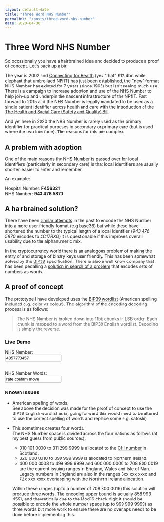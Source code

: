 ```yaml
---
layout: default-date
title: "Three Word NHS Number"
permalink: "/posts/three-word-nhs-number"
date: 2020-04-30
---
```


# Three Word NHS Number

So occasionally you have a hairbrained idea and decided to produce a proof of concept. Let's back up a bit:

The year is 2002 and [Connecting for Health](https://en.wikipedia.org/wiki/NHS_Connecting_for_Health) (yes "that" £12.4bn white elephant that umbrellaed NPfIT) has just been established, the "new" format NHS Number has existed for 7 years (since 1995) but isn't seeing much use. There is a campaign to increase adoption and use of the NHS Number to help join-up and underpin the nascent infrastructure of the NPfIT. Fast forward to 2015 and the NHS Number is legally mandated to be used as a single patient identifier across health and care with the introduction of the [The Health and Social Care (Safety and Quality) Bill](https://www.digitalhealth.net/2015/10/nhs-number-use-becomes-law/). 

And yet here in 2020 the NHS Number is rarely used as the primary identifier for practical purposes in secondary or primary care (but is used where the two interface). The reasons for this are complex.

## A problem with adoption

One of the main reasons the NHS Number is passed over for local identifiers (particularly in secondary care) is that local identifiers are usually shorter, easier to enter and remember.

An example:

Hospital Number: **F456321**  
NHS Number: **943 476 5870**

## A hairbrained solution?

There have been [similar attempts](https://github.com/JMathiszig-Lee/base36NHSnumberchecker) in the past to encode the NHS Number into a more user friendly format (e.g base36) but while these have shortened the number to the typical length of a local identifier (_943 476 5870_ encodes to _4C17RXQ_) it is questionable if this improves overall usability due to the alphanumeric mix.

In the cryptocurrency world there is an analogous problem of making the entry of and storage of binary keys user friendly. This has been somewhat solved by the [BIP39](https://github.com/bitcoin/bips/blob/master/bip-0039.mediawiki) specification. There is also a well know company that has been pedalling a [solution in search of a problem](https://shkspr.mobi/blog/2019/03/why-bother-with-what-three-words/) that encodes sets of numbers as words.

## A proof of concept

The prototype I have developed uses the [BIP39 wordlist](https://github.com/bitcoin/bips/blob/master/bip-0039/english.txt) (American spelling included e.g. color vs colour). The algorithm of the encoding decoding process is as follows:

> The NHS Number is broken down into 11bit chunks in LSB order. Each chunk is mapped to a word from the BIP39 English wordlist. Decoding is simply the reverse.

### Live Demo

<div id="demo">

<label for="nhsnumber">NHS Number:</label><br>
<input type="text" id="nhsnumber" value="4857773457">
<span id="nhsnumbererror" style="color:red;font-weight:600;white-space:nowrap;"></span>
<strong id="encodedwords" style="white-space:nowrap;"></strong>
<br><br>

<label for="nhswords">NHS Number Words:</label><br>
<input type="text" id="nhswords" value="rate confirm move">
<span id="nhswordserror" style="color:red;font-weight:600;white-space:nowrap;"></span>
<strong id="decodednumber" style="white-space:nowrap;"></strong>

</div>

### Known issues
- American spelling of words.  
  See above the decision was made for the proof of concept to use the BIP39 English wordlist as is, going forward this would need to be altered to use the correct spelling of words and replace some e.g. satoshi)

- This sometimes creates four words.  
  The NHS Number space is divided across the four nations as follows (at my best guess from public sources):
  - 010 101 0000 to 311 299 9999 is allocated to the [CHI number](https://en.wikipedia.org/wiki/Community_Health_Index_(Scotland)) in Scotland.
  - 320 000 0010 to 399 999 9999 is allocated to Northern Ireland.
  - 400 000 0008 to 499 999 9999 and 600 000 0000 to 708 800 0019 are the current issuing ranges in England, Wales and Isle of Man. Legacy numbers in England are also in the ranges 3xx xxx xxxx and 72x xxx xxxx overlapping with the Northern Ireland allocation.

  Within these ranges (up to a number of 708 800 0019) this solution will produce three words. The encoding upper bound is actually 858 993 4591, and theoretically due to the Mod16 check digit it should be possible to encode the whole number space (up to 999 999 9999) as three words but more work to ensure there are no overlaps needs to be done before implementing this.

<script type="text/javascript">
//<!--<![CDATA[
var WordList = ['abandon', 'ability', 'able', 'about', 'above', 'absent', 'absorb', 'abstract', 'absurd', 'abuse', 'access', 'accident', 'account', 'accuse', 'achieve', 'acid', 'acoustic', 'acquire', 'across', 'act', 'action', 'actor', 'actress', 'actual', 'adapt', 'add', 'addict', 'address', 'adjust', 'admit', 'adult', 'advance', 'advice', 'aerobic', 'affair', 'afford', 'afraid', 'again', 'age', 'agent', 'agree', 'ahead', 'aim', 'air', 'airport', 'aisle', 'alarm', 'album', 'alcohol', 'alert', 'alien', 'all', 'alley', 'allow', 'almost', 'alone', 'alpha', 'already', 'also', 'alter', 'always', 'amateur', 'amazing', 'among', 'amount', 'amused', 'analyst', 'anchor', 'ancient', 'anger', 'angle', 'angry', 'animal', 'ankle', 'announce', 'annual', 'another', 'answer', 'antenna', 'antique', 'anxiety', 'any', 'apart', 'apology', 'appear', 'apple', 'approve', 'april', 'arch', 'arctic', 'area', 'arena', 'argue', 'arm', 'armed', 'armor', 'army', 'around', 'arrange', 'arrest', 'arrive', 'arrow', 'art', 'artefact', 'artist', 'artwork', 'ask', 'aspect', 'assault', 'asset', 'assist', 'assume', 'asthma', 'athlete', 'atom', 'attack', 'attend', 'attitude', 'attract', 'auction', 'audit', 'august', 'aunt', 'author', 'auto', 'autumn', 'average', 'avocado', 'avoid', 'awake', 'aware', 'away', 'awesome', 'awful', 'awkward', 'axis', 'baby', 'bachelor', 'bacon', 'badge', 'bag', 'balance', 'balcony', 'ball', 'bamboo', 'banana', 'banner', 'bar', 'barely', 'bargain', 'barrel', 'base', 'basic', 'basket', 'battle', 'beach', 'bean', 'beauty', 'because', 'become', 'beef', 'before', 'begin', 'behave', 'behind', 'believe', 'below', 'belt', 'bench', 'benefit', 'best', 'betray', 'better', 'between', 'beyond', 'bicycle', 'bid', 'bike', 'bind', 'biology', 'bird', 'birth', 'bitter', 'black', 'blade', 'blame', 'blanket', 'blast', 'bleak', 'bless', 'blind', 'blood', 'blossom', 'blouse', 'blue', 'blur', 'blush', 'board', 'boat', 'body', 'boil', 'bomb', 'bone', 'bonus', 'book', 'boost', 'border', 'boring', 'borrow', 'boss', 'bottom', 'bounce', 'box', 'boy', 'bracket', 'brain', 'brand', 'brass', 'brave', 'bread', 'breeze', 'brick', 'bridge', 'brief', 'bright', 'bring', 'brisk', 'broccoli', 'broken', 'bronze', 'broom', 'brother', 'brown', 'brush', 'bubble', 'buddy', 'budget', 'buffalo', 'build', 'bulb', 'bulk', 'bullet', 'bundle', 'bunker', 'burden', 'burger', 'burst', 'bus', 'business', 'busy', 'butter', 'buyer', 'buzz', 'cabbage', 'cabin', 'cable', 'cactus', 'cage', 'cake', 'call', 'calm', 'camera', 'camp', 'can', 'canal', 'cancel', 'candy', 'cannon', 'canoe', 'canvas', 'canyon', 'capable', 'capital', 'captain', 'car', 'carbon', 'card', 'cargo', 'carpet', 'carry', 'cart', 'case', 'cash', 'casino', 'castle', 'casual', 'cat', 'catalog', 'catch', 'category', 'cattle', 'caught', 'cause', 'caution', 'cave', 'ceiling', 'celery', 'cement', 'census', 'century', 'cereal', 'certain', 'chair', 'chalk', 'champion', 'change', 'chaos', 'chapter', 'charge', 'chase', 'chat', 'cheap', 'check', 'cheese', 'chef', 'cherry', 'chest', 'chicken', 'chief', 'child', 'chimney', 'choice', 'choose', 'chronic', 'chuckle', 'chunk', 'churn', 'cigar', 'cinnamon', 'circle', 'citizen', 'city', 'civil', 'claim', 'clap', 'clarify', 'claw', 'clay', 'clean', 'clerk', 'clever', 'click', 'client', 'cliff', 'climb', 'clinic', 'clip', 'clock', 'clog', 'close', 'cloth', 'cloud', 'clown', 'club', 'clump', 'cluster', 'clutch', 'coach', 'coast', 'coconut', 'code', 'coffee', 'coil', 'coin', 'collect', 'color', 'column', 'combine', 'come', 'comfort', 'comic', 'common', 'company', 'concert', 'conduct', 'confirm', 'congress', 'connect', 'consider', 'control', 'convince', 'cook', 'cool', 'copper', 'copy', 'coral', 'core', 'corn', 'correct', 'cost', 'cotton', 'couch', 'country', 'couple', 'course', 'cousin', 'cover', 'coyote', 'crack', 'cradle', 'craft', 'cram', 'crane', 'crash', 'crater', 'crawl', 'crazy', 'cream', 'credit', 'creek', 'crew', 'cricket', 'crime', 'crisp', 'critic', 'crop', 'cross', 'crouch', 'crowd', 'crucial', 'cruel', 'cruise', 'crumble', 'crunch', 'crush', 'cry', 'crystal', 'cube', 'culture', 'cup', 'cupboard', 'curious', 'current', 'curtain', 'curve', 'cushion', 'custom', 'cute', 'cycle', 'dad', 'damage', 'damp', 'dance', 'danger', 'daring', 'dash', 'daughter', 'dawn', 'day', 'deal', 'debate', 'debris', 'decade', 'december', 'decide', 'decline', 'decorate', 'decrease', 'deer', 'defense', 'define', 'defy', 'degree', 'delay', 'deliver', 'demand', 'demise', 'denial', 'dentist', 'deny', 'depart', 'depend', 'deposit', 'depth', 'deputy', 'derive', 'describe', 'desert', 'design', 'desk', 'despair', 'destroy', 'detail', 'detect', 'develop', 'device', 'devote', 'diagram', 'dial', 'diamond', 'diary', 'dice', 'diesel', 'diet', 'differ', 'digital', 'dignity', 'dilemma', 'dinner', 'dinosaur', 'direct', 'dirt', 'disagree', 'discover', 'disease', 'dish', 'dismiss', 'disorder', 'display', 'distance', 'divert', 'divide', 'divorce', 'dizzy', 'doctor', 'document', 'dog', 'doll', 'dolphin', 'domain', 'donate', 'donkey', 'donor', 'door', 'dose', 'double', 'dove', 'draft', 'dragon', 'drama', 'drastic', 'draw', 'dream', 'dress', 'drift', 'drill', 'drink', 'drip', 'drive', 'drop', 'drum', 'dry', 'duck', 'dumb', 'dune', 'during', 'dust', 'dutch', 'duty', 'dwarf', 'dynamic', 'eager', 'eagle', 'early', 'earn', 'earth', 'easily', 'east', 'easy', 'echo', 'ecology', 'economy', 'edge', 'edit', 'educate', 'effort', 'egg', 'eight', 'either', 'elbow', 'elder', 'electric', 'elegant', 'element', 'elephant', 'elevator', 'elite', 'else', 'embark', 'embody', 'embrace', 'emerge', 'emotion', 'employ', 'empower', 'empty', 'enable', 'enact', 'end', 'endless', 'endorse', 'enemy', 'energy', 'enforce', 'engage', 'engine', 'enhance', 'enjoy', 'enlist', 'enough', 'enrich', 'enroll', 'ensure', 'enter', 'entire', 'entry', 'envelope', 'episode', 'equal', 'equip', 'era', 'erase', 'erode', 'erosion', 'error', 'erupt', 'escape', 'essay', 'essence', 'estate', 'eternal', 'ethics', 'evidence', 'evil', 'evoke', 'evolve', 'exact', 'example', 'excess', 'exchange', 'excite', 'exclude', 'excuse', 'execute', 'exercise', 'exhaust', 'exhibit', 'exile', 'exist', 'exit', 'exotic', 'expand', 'expect', 'expire', 'explain', 'expose', 'express', 'extend', 'extra', 'eye', 'eyebrow', 'fabric', 'face', 'faculty', 'fade', 'faint', 'faith', 'fall', 'false', 'fame', 'family', 'famous', 'fan', 'fancy', 'fantasy', 'farm', 'fashion', 'fat', 'fatal', 'father', 'fatigue', 'fault', 'favorite', 'feature', 'february', 'federal', 'fee', 'feed', 'feel', 'female', 'fence', 'festival', 'fetch', 'fever', 'few', 'fiber', 'fiction', 'field', 'figure', 'file', 'film', 'filter', 'final', 'find', 'fine', 'finger', 'finish', 'fire', 'firm', 'first', 'fiscal', 'fish', 'fit', 'fitness', 'fix', 'flag', 'flame', 'flash', 'flat', 'flavor', 'flee', 'flight', 'flip', 'float', 'flock', 'floor', 'flower', 'fluid', 'flush', 'fly', 'foam', 'focus', 'fog', 'foil', 'fold', 'follow', 'food', 'foot', 'force', 'forest', 'forget', 'fork', 'fortune', 'forum', 'forward', 'fossil', 'foster', 'found', 'fox', 'fragile', 'frame', 'frequent', 'fresh', 'friend', 'fringe', 'frog', 'front', 'frost', 'frown', 'frozen', 'fruit', 'fuel', 'fun', 'funny', 'furnace', 'fury', 'future', 'gadget', 'gain', 'galaxy', 'gallery', 'game', 'gap', 'garage', 'garbage', 'garden', 'garlic', 'garment', 'gas', 'gasp', 'gate', 'gather', 'gauge', 'gaze', 'general', 'genius', 'genre', 'gentle', 'genuine', 'gesture', 'ghost', 'giant', 'gift', 'giggle', 'ginger', 'giraffe', 'girl', 'give', 'glad', 'glance', 'glare', 'glass', 'glide', 'glimpse', 'globe', 'gloom', 'glory', 'glove', 'glow', 'glue', 'goat', 'goddess', 'gold', 'good', 'goose', 'gorilla', 'gospel', 'gossip', 'govern', 'gown', 'grab', 'grace', 'grain', 'grant', 'grape', 'grass', 'gravity', 'great', 'green', 'grid', 'grief', 'grit', 'grocery', 'group', 'grow', 'grunt', 'guard', 'guess', 'guide', 'guilt', 'guitar', 'gun', 'gym', 'habit', 'hair', 'half', 'hammer', 'hamster', 'hand', 'happy', 'harbor', 'hard', 'harsh', 'harvest', 'hat', 'have', 'hawk', 'hazard', 'head', 'health', 'heart', 'heavy', 'hedgehog', 'height', 'hello', 'helmet', 'help', 'hen', 'hero', 'hidden', 'high', 'hill', 'hint', 'hip', 'hire', 'history', 'hobby', 'hockey', 'hold', 'hole', 'holiday', 'hollow', 'home', 'honey', 'hood', 'hope', 'horn', 'horror', 'horse', 'hospital', 'host', 'hotel', 'hour', 'hover', 'hub', 'huge', 'human', 'humble', 'humor', 'hundred', 'hungry', 'hunt', 'hurdle', 'hurry', 'hurt', 'husband', 'hybrid', 'ice', 'icon', 'idea', 'identify', 'idle', 'ignore', 'ill', 'illegal', 'illness', 'image', 'imitate', 'immense', 'immune', 'impact', 'impose', 'improve', 'impulse', 'inch', 'include', 'income', 'increase', 'index', 'indicate', 'indoor', 'industry', 'infant', 'inflict', 'inform', 'inhale', 'inherit', 'initial', 'inject', 'injury', 'inmate', 'inner', 'innocent', 'input', 'inquiry', 'insane', 'insect', 'inside', 'inspire', 'install', 'intact', 'interest', 'into', 'invest', 'invite', 'involve', 'iron', 'island', 'isolate', 'issue', 'item', 'ivory', 'jacket', 'jaguar', 'jar', 'jazz', 'jealous', 'jeans', 'jelly', 'jewel', 'job', 'join', 'joke', 'journey', 'joy', 'judge', 'juice', 'jump', 'jungle', 'junior', 'junk', 'just', 'kangaroo', 'keen', 'keep', 'ketchup', 'key', 'kick', 'kid', 'kidney', 'kind', 'kingdom', 'kiss', 'kit', 'kitchen', 'kite', 'kitten', 'kiwi', 'knee', 'knife', 'knock', 'know', 'lab', 'label', 'labor', 'ladder', 'lady', 'lake', 'lamp', 'language', 'laptop', 'large', 'later', 'latin', 'laugh', 'laundry', 'lava', 'law', 'lawn', 'lawsuit', 'layer', 'lazy', 'leader', 'leaf', 'learn', 'leave', 'lecture', 'left', 'leg', 'legal', 'legend', 'leisure', 'lemon', 'lend', 'length', 'lens', 'leopard', 'lesson', 'letter', 'level', 'liar', 'liberty', 'library', 'license', 'life', 'lift', 'light', 'like', 'limb', 'limit', 'link', 'lion', 'liquid', 'list', 'little', 'live', 'lizard', 'load', 'loan', 'lobster', 'local', 'lock', 'logic', 'lonely', 'long', 'loop', 'lottery', 'loud', 'lounge', 'love', 'loyal', 'lucky', 'luggage', 'lumber', 'lunar', 'lunch', 'luxury', 'lyrics', 'machine', 'mad', 'magic', 'magnet', 'maid', 'mail', 'main', 'major', 'make', 'mammal', 'man', 'manage', 'mandate', 'mango', 'mansion', 'manual', 'maple', 'marble', 'march', 'margin', 'marine', 'market', 'marriage', 'mask', 'mass', 'master', 'match', 'material', 'math', 'matrix', 'matter', 'maximum', 'maze', 'meadow', 'mean', 'measure', 'meat', 'mechanic', 'medal', 'media', 'melody', 'melt', 'member', 'memory', 'mention', 'menu', 'mercy', 'merge', 'merit', 'merry', 'mesh', 'message', 'metal', 'method', 'middle', 'midnight', 'milk', 'million', 'mimic', 'mind', 'minimum', 'minor', 'minute', 'miracle', 'mirror', 'misery', 'miss', 'mistake', 'mix', 'mixed', 'mixture', 'mobile', 'model', 'modify', 'mom', 'moment', 'monitor', 'monkey', 'monster', 'month', 'moon', 'moral', 'more', 'morning', 'mosquito', 'mother', 'motion', 'motor', 'mountain', 'mouse', 'move', 'movie', 'much', 'muffin', 'mule', 'multiply', 'muscle', 'museum', 'mushroom', 'music', 'must', 'mutual', 'myself', 'mystery', 'myth', 'naive', 'name', 'napkin', 'narrow', 'nasty', 'nation', 'nature', 'near', 'neck', 'need', 'negative', 'neglect', 'neither', 'nephew', 'nerve', 'nest', 'net', 'network', 'neutral', 'never', 'news', 'next', 'nice', 'night', 'noble', 'noise', 'nominee', 'noodle', 'normal', 'north', 'nose', 'notable', 'note', 'nothing', 'notice', 'novel', 'now', 'nuclear', 'number', 'nurse', 'nut', 'oak', 'obey', 'object', 'oblige', 'obscure', 'observe', 'obtain', 'obvious', 'occur', 'ocean', 'october', 'odor', 'off', 'offer', 'office', 'often', 'oil', 'okay', 'old', 'olive', 'olympic', 'omit', 'once', 'one', 'onion', 'online', 'only', 'open', 'opera', 'opinion', 'oppose', 'option', 'orange', 'orbit', 'orchard', 'order', 'ordinary', 'organ', 'orient', 'original', 'orphan', 'ostrich', 'other', 'outdoor', 'outer', 'output', 'outside', 'oval', 'oven', 'over', 'own', 'owner', 'oxygen', 'oyster', 'ozone', 'pact', 'paddle', 'page', 'pair', 'palace', 'palm', 'panda', 'panel', 'panic', 'panther', 'paper', 'parade', 'parent', 'park', 'parrot', 'party', 'pass', 'patch', 'path', 'patient', 'patrol', 'pattern', 'pause', 'pave', 'payment', 'peace', 'peanut', 'pear', 'peasant', 'pelican', 'pen', 'penalty', 'pencil', 'people', 'pepper', 'perfect', 'permit', 'person', 'pet', 'phone', 'photo', 'phrase', 'physical', 'piano', 'picnic', 'picture', 'piece', 'pig', 'pigeon', 'pill', 'pilot', 'pink', 'pioneer', 'pipe', 'pistol', 'pitch', 'pizza', 'place', 'planet', 'plastic', 'plate', 'play', 'please', 'pledge', 'pluck', 'plug', 'plunge', 'poem', 'poet', 'point', 'polar', 'pole', 'police', 'pond', 'pony', 'pool', 'popular', 'portion', 'position', 'possible', 'post', 'potato', 'pottery', 'poverty', 'powder', 'power', 'practice', 'praise', 'predict', 'prefer', 'prepare', 'present', 'pretty', 'prevent', 'price', 'pride', 'primary', 'print', 'priority', 'prison', 'private', 'prize', 'problem', 'process', 'produce', 'profit', 'program', 'project', 'promote', 'proof', 'property', 'prosper', 'protect', 'proud', 'provide', 'public', 'pudding', 'pull', 'pulp', 'pulse', 'pumpkin', 'punch', 'pupil', 'puppy', 'purchase', 'purity', 'purpose', 'purse', 'push', 'put', 'puzzle', 'pyramid', 'quality', 'quantum', 'quarter', 'question', 'quick', 'quit', 'quiz', 'quote', 'rabbit', 'raccoon', 'race', 'rack', 'radar', 'radio', 'rail', 'rain', 'raise', 'rally', 'ramp', 'ranch', 'random', 'range', 'rapid', 'rare', 'rate', 'rather', 'raven', 'raw', 'razor', 'ready', 'real', 'reason', 'rebel', 'rebuild', 'recall', 'receive', 'recipe', 'record', 'recycle', 'reduce', 'reflect', 'reform', 'refuse', 'region', 'regret', 'regular', 'reject', 'relax', 'release', 'relief', 'rely', 'remain', 'remember', 'remind', 'remove', 'render', 'renew', 'rent', 'reopen', 'repair', 'repeat', 'replace', 'report', 'require', 'rescue', 'resemble', 'resist', 'resource', 'response', 'result', 'retire', 'retreat', 'return', 'reunion', 'reveal', 'review', 'reward', 'rhythm', 'rib', 'ribbon', 'rice', 'rich', 'ride', 'ridge', 'rifle', 'right', 'rigid', 'ring', 'riot', 'ripple', 'risk', 'ritual', 'rival', 'river', 'road', 'roast', 'robot', 'robust', 'rocket', 'romance', 'roof', 'rookie', 'room', 'rose', 'rotate', 'rough', 'round', 'route', 'royal', 'rubber', 'rude', 'rug', 'rule', 'run', 'runway', 'rural', 'sad', 'saddle', 'sadness', 'safe', 'sail', 'salad', 'salmon', 'salon', 'salt', 'salute', 'same', 'sample', 'sand', 'satisfy', 'satoshi', 'sauce', 'sausage', 'save', 'say', 'scale', 'scan', 'scare', 'scatter', 'scene', 'scheme', 'school', 'science', 'scissors', 'scorpion', 'scout', 'scrap', 'screen', 'script', 'scrub', 'sea', 'search', 'season', 'seat', 'second', 'secret', 'section', 'security', 'seed', 'seek', 'segment', 'select', 'sell', 'seminar', 'senior', 'sense', 'sentence', 'series', 'service', 'session', 'settle', 'setup', 'seven', 'shadow', 'shaft', 'shallow', 'share', 'shed', 'shell', 'sheriff', 'shield', 'shift', 'shine', 'ship', 'shiver', 'shock', 'shoe', 'shoot', 'shop', 'short', 'shoulder', 'shove', 'shrimp', 'shrug', 'shuffle', 'shy', 'sibling', 'sick', 'side', 'siege', 'sight', 'sign', 'silent', 'silk', 'silly', 'silver', 'similar', 'simple', 'since', 'sing', 'siren', 'sister', 'situate', 'six', 'size', 'skate', 'sketch', 'ski', 'skill', 'skin', 'skirt', 'skull', 'slab', 'slam', 'sleep', 'slender', 'slice', 'slide', 'slight', 'slim', 'slogan', 'slot', 'slow', 'slush', 'small', 'smart', 'smile', 'smoke', 'smooth', 'snack', 'snake', 'snap', 'sniff', 'snow', 'soap', 'soccer', 'social', 'sock', 'soda', 'soft', 'solar', 'soldier', 'solid', 'solution', 'solve', 'someone', 'song', 'soon', 'sorry', 'sort', 'soul', 'sound', 'soup', 'source', 'south', 'space', 'spare', 'spatial', 'spawn', 'speak', 'special', 'speed', 'spell', 'spend', 'sphere', 'spice', 'spider', 'spike', 'spin', 'spirit', 'split', 'spoil', 'sponsor', 'spoon', 'sport', 'spot', 'spray', 'spread', 'spring', 'spy', 'square', 'squeeze', 'squirrel', 'stable', 'stadium', 'staff', 'stage', 'stairs', 'stamp', 'stand', 'start', 'state', 'stay', 'steak', 'steel', 'stem', 'step', 'stereo', 'stick', 'still', 'sting', 'stock', 'stomach', 'stone', 'stool', 'story', 'stove', 'strategy', 'street', 'strike', 'strong', 'struggle', 'student', 'stuff', 'stumble', 'style', 'subject', 'submit', 'subway', 'success', 'such', 'sudden', 'suffer', 'sugar', 'suggest', 'suit', 'summer', 'sun', 'sunny', 'sunset', 'super', 'supply', 'supreme', 'sure', 'surface', 'surge', 'surprise', 'surround', 'survey', 'suspect', 'sustain', 'swallow', 'swamp', 'swap', 'swarm', 'swear', 'sweet', 'swift', 'swim', 'swing', 'switch', 'sword', 'symbol', 'symptom', 'syrup', 'system', 'table', 'tackle', 'tag', 'tail', 'talent', 'talk', 'tank', 'tape', 'target', 'task', 'taste', 'tattoo', 'taxi', 'teach', 'team', 'tell', 'ten', 'tenant', 'tennis', 'tent', 'term', 'test', 'text', 'thank', 'that', 'theme', 'then', 'theory', 'there', 'they', 'thing', 'this', 'thought', 'three', 'thrive', 'throw', 'thumb', 'thunder', 'ticket', 'tide', 'tiger', 'tilt', 'timber', 'time', 'tiny', 'tip', 'tired', 'tissue', 'title', 'toast', 'tobacco', 'today', 'toddler', 'toe', 'together', 'toilet', 'token', 'tomato', 'tomorrow', 'tone', 'tongue', 'tonight', 'tool', 'tooth', 'top', 'topic', 'topple', 'torch', 'tornado', 'tortoise', 'toss', 'total', 'tourist', 'toward', 'tower', 'town', 'toy', 'track', 'trade', 'traffic', 'tragic', 'train', 'transfer', 'trap', 'trash', 'travel', 'tray', 'treat', 'tree', 'trend', 'trial', 'tribe', 'trick', 'trigger', 'trim', 'trip', 'trophy', 'trouble', 'truck', 'true', 'truly', 'trumpet', 'trust', 'truth', 'try', 'tube', 'tuition', 'tumble', 'tuna', 'tunnel', 'turkey', 'turn', 'turtle', 'twelve', 'twenty', 'twice', 'twin', 'twist', 'two', 'type', 'typical', 'ugly', 'umbrella', 'unable', 'unaware', 'uncle', 'uncover', 'under', 'undo', 'unfair', 'unfold', 'unhappy', 'uniform', 'unique', 'unit', 'universe', 'unknown', 'unlock', 'until', 'unusual', 'unveil', 'update', 'upgrade', 'uphold', 'upon', 'upper', 'upset', 'urban', 'urge', 'usage', 'use', 'used', 'useful', 'useless', 'usual', 'utility', 'vacant', 'vacuum', 'vague', 'valid', 'valley', 'valve', 'van', 'vanish', 'vapor', 'various', 'vast', 'vault', 'vehicle', 'velvet', 'vendor', 'venture', 'venue', 'verb', 'verify', 'version', 'very', 'vessel', 'veteran', 'viable', 'vibrant', 'vicious', 'victory', 'video', 'view', 'village', 'vintage', 'violin', 'virtual', 'virus', 'visa', 'visit', 'visual', 'vital', 'vivid', 'vocal', 'voice', 'void', 'volcano', 'volume', 'vote', 'voyage', 'wage', 'wagon', 'wait', 'walk', 'wall', 'walnut', 'want', 'warfare', 'warm', 'warrior', 'wash', 'wasp', 'waste', 'water', 'wave', 'way', 'wealth', 'weapon', 'wear', 'weasel', 'weather', 'web', 'wedding', 'weekend', 'weird', 'welcome', 'west', 'wet', 'whale', 'what', 'wheat', 'wheel', 'when', 'where', 'whip', 'whisper', 'wide', 'width', 'wife', 'wild', 'will', 'win', 'window', 'wine', 'wing', 'wink', 'winner', 'winter', 'wire', 'wisdom', 'wise', 'wish', 'witness', 'wolf', 'woman', 'wonder', 'wood', 'wool', 'word', 'work', 'world', 'worry', 'worth', 'wrap', 'wreck', 'wrestle', 'wrist', 'write', 'wrong', 'yard', 'year', 'yellow', 'you', 'young', 'youth', 'zebra', 'zero', 'zone', 'zoo'];

function calculateCheckDigit(digits) {
    var sum = 0;
    digits.split('').forEach(function (value, index) {
        sum += parseInt(value, 10) * (10 - index);
    });
    var mod11 = 11 - (sum % 11);
    if (mod11 === 11 ) {
        return '0';
    } else if (mod11 === 10) {
        return '';
    }
    return '' + mod11;
}

function validNHSNumber(input) {
    input = '' + input
    if (input.length != 10) {
        return false
    }

    calculatedCheckDigit = calculateCheckDigit(input.substring(0, 9))
    if (calculatedCheckDigit == '') {
        return false;
    } else if (calculatedCheckDigit == input.substring(9)) {
        return true
    }

    return false
}

function mapToIndexes(input) {
    var binaryString = parseInt(input, 10).toString(2);
    var list = []

    for (
        const array = Array.from(binaryString);
        array.length;
        list.push(
            parseInt(array.splice(-11,11).join(''), 2)
            ));
    return list
}

function numberToWords(input) {
    input = '' + input
    if (!validNHSNumber(input)) {
        return false
    }

    var listIndexes = mapToIndexes(input)
    var words = []

    for (
        listIndexes;
        listIndexes.length;
        words.push(WordList[listIndexes.splice(0,1)]));

    return words
}

function wordsToNumber(words) {
    var binaryString = '';

    words.forEach(function (value, index) {
        binarySegment = WordList.indexOf(value).toString(2);
        if (index == (words.length - 1)) {
            binaryString = parseInt(binarySegment, 10) + binaryString
        } else {
            binaryString = binarySegment.padStart(11, '0') + binaryString
        }
    });

    number = parseInt(binaryString, 2);

    if (!validNHSNumber(number)) {
        return false
    }

    return number
}


/*!
 * cleave.js - 1.5.10
 * https://github.com/nosir/cleave.js
 * Apache License Version 2.0
 *
 * Copyright (C) 2012-2020 Max Huang https://github.com/nosir/
 */
!function(e,t){"object"==typeof exports&&"object"==typeof module?module.exports=t():"function"==typeof define&&define.amd?define([],t):"object"==typeof exports?exports.Cleave=t():e.Cleave=t()}(this,function(){return function(e){function t(i){if(r[i])return r[i].exports;var n=r[i]={exports:{},id:i,loaded:!1};return e[i].call(n.exports,n,n.exports,t),n.loaded=!0,n.exports}var r={};return t.m=e,t.c=r,t.p="",t(0)}([function(e,t,r){(function(t){"use strict";var i=function(e,t){var r=this,n=!1;if("string"==typeof e?(r.element=document.querySelector(e),n=document.querySelectorAll(e).length>1):"undefined"!=typeof e.length&&e.length>0?(r.element=e[0],n=e.length>1):r.element=e,!r.element)throw new Error("[cleave.js] Please check the element");if(n)try{console.warn("[cleave.js] Multiple input fields matched, cleave.js will only take the first one.")}catch(a){}t.initValue=r.element.value,r.properties=i.DefaultProperties.assign({},t),r.init()};i.prototype={init:function(){var e=this,t=e.properties;return t.numeral||t.phone||t.creditCard||t.time||t.date||0!==t.blocksLength||t.prefix?(t.maxLength=i.Util.getMaxLength(t.blocks),e.isAndroid=i.Util.isAndroid(),e.lastInputValue="",e.onChangeListener=e.onChange.bind(e),e.onKeyDownListener=e.onKeyDown.bind(e),e.onFocusListener=e.onFocus.bind(e),e.onCutListener=e.onCut.bind(e),e.onCopyListener=e.onCopy.bind(e),e.initSwapHiddenInput(),e.element.addEventListener("input",e.onChangeListener),e.element.addEventListener("keydown",e.onKeyDownListener),e.element.addEventListener("focus",e.onFocusListener),e.element.addEventListener("cut",e.onCutListener),e.element.addEventListener("copy",e.onCopyListener),e.initPhoneFormatter(),e.initDateFormatter(),e.initTimeFormatter(),e.initNumeralFormatter(),void((t.initValue||t.prefix&&!t.noImmediatePrefix)&&e.onInput(t.initValue))):void e.onInput(t.initValue)},initSwapHiddenInput:function(){var e=this,t=e.properties;if(t.swapHiddenInput){var r=e.element.cloneNode(!0);e.element.parentNode.insertBefore(r,e.element),e.elementSwapHidden=e.element,e.elementSwapHidden.type="hidden",e.element=r,e.element.id=""}},initNumeralFormatter:function(){var e=this,t=e.properties;t.numeral&&(t.numeralFormatter=new i.NumeralFormatter(t.numeralDecimalMark,t.numeralIntegerScale,t.numeralDecimalScale,t.numeralThousandsGroupStyle,t.numeralPositiveOnly,t.stripLeadingZeroes,t.prefix,t.signBeforePrefix,t.tailPrefix,t.delimiter))},initTimeFormatter:function(){var e=this,t=e.properties;t.time&&(t.timeFormatter=new i.TimeFormatter(t.timePattern,t.timeFormat),t.blocks=t.timeFormatter.getBlocks(),t.blocksLength=t.blocks.length,t.maxLength=i.Util.getMaxLength(t.blocks))},initDateFormatter:function(){var e=this,t=e.properties;t.date&&(t.dateFormatter=new i.DateFormatter(t.datePattern,t.dateMin,t.dateMax),t.blocks=t.dateFormatter.getBlocks(),t.blocksLength=t.blocks.length,t.maxLength=i.Util.getMaxLength(t.blocks))},initPhoneFormatter:function(){var e=this,t=e.properties;if(t.phone)try{t.phoneFormatter=new i.PhoneFormatter(new t.root.Cleave.AsYouTypeFormatter(t.phoneRegionCode),t.delimiter)}catch(r){throw new Error("[cleave.js] Please include phone-type-formatter.{country}.js lib")}},onKeyDown:function(e){var t=this,r=t.properties,n=e.which||e.keyCode,a=i.Util,o=t.element.value;t.hasBackspaceSupport=t.hasBackspaceSupport||8===n,!t.hasBackspaceSupport&&a.isAndroidBackspaceKeydown(t.lastInputValue,o)&&(n=8),t.lastInputValue=o;var l=a.getPostDelimiter(o,r.delimiter,r.delimiters);8===n&&l?r.postDelimiterBackspace=l:r.postDelimiterBackspace=!1},onChange:function(){this.onInput(this.element.value)},onFocus:function(){var e=this,t=e.properties;t.prefix&&t.noImmediatePrefix&&!e.element.value&&this.onInput(t.prefix),i.Util.fixPrefixCursor(e.element,t.prefix,t.delimiter,t.delimiters)},onCut:function(e){i.Util.checkFullSelection(this.element.value)&&(this.copyClipboardData(e),this.onInput(""))},onCopy:function(e){i.Util.checkFullSelection(this.element.value)&&this.copyClipboardData(e)},copyClipboardData:function(e){var t=this,r=t.properties,n=i.Util,a=t.element.value,o="";o=r.copyDelimiter?a:n.stripDelimiters(a,r.delimiter,r.delimiters);try{e.clipboardData?e.clipboardData.setData("Text",o):window.clipboardData.setData("Text",o),e.preventDefault()}catch(l){}},onInput:function(e){var t=this,r=t.properties,n=i.Util,a=n.getPostDelimiter(e,r.delimiter,r.delimiters);return r.numeral||!r.postDelimiterBackspace||a||(e=n.headStr(e,e.length-r.postDelimiterBackspace.length)),r.phone?(!r.prefix||r.noImmediatePrefix&&!e.length?r.result=r.phoneFormatter.format(e):r.result=r.prefix+r.phoneFormatter.format(e).slice(r.prefix.length),void t.updateValueState()):r.numeral?(r.prefix&&r.noImmediatePrefix&&0===e.length?r.result="":r.result=r.numeralFormatter.format(e),void t.updateValueState()):(r.date&&(e=r.dateFormatter.getValidatedDate(e)),r.time&&(e=r.timeFormatter.getValidatedTime(e)),e=n.stripDelimiters(e,r.delimiter,r.delimiters),e=n.getPrefixStrippedValue(e,r.prefix,r.prefixLength,r.result,r.delimiter,r.delimiters,r.noImmediatePrefix,r.tailPrefix,r.signBeforePrefix),e=r.numericOnly?n.strip(e,/[^\d]/g):e,e=r.uppercase?e.toUpperCase():e,e=r.lowercase?e.toLowerCase():e,!r.prefix||r.noImmediatePrefix&&!e.length||(r.tailPrefix?e+=r.prefix:e=r.prefix+e,0!==r.blocksLength)?(r.creditCard&&t.updateCreditCardPropsByValue(e),e=n.headStr(e,r.maxLength),r.result=n.getFormattedValue(e,r.blocks,r.blocksLength,r.delimiter,r.delimiters,r.delimiterLazyShow),void t.updateValueState()):(r.result=e,void t.updateValueState()))},updateCreditCardPropsByValue:function(e){var t,r=this,n=r.properties,a=i.Util;a.headStr(n.result,4)!==a.headStr(e,4)&&(t=i.CreditCardDetector.getInfo(e,n.creditCardStrictMode),n.blocks=t.blocks,n.blocksLength=n.blocks.length,n.maxLength=a.getMaxLength(n.blocks),n.creditCardType!==t.type&&(n.creditCardType=t.type,n.onCreditCardTypeChanged.call(r,n.creditCardType)))},updateValueState:function(){var e=this,t=i.Util,r=e.properties;if(e.element){var n=e.element.selectionEnd,a=e.element.value,o=r.result;if(n=t.getNextCursorPosition(n,a,o,r.delimiter,r.delimiters),e.isAndroid)return void window.setTimeout(function(){e.element.value=o,t.setSelection(e.element,n,r.document,!1),e.callOnValueChanged()},1);e.element.value=o,r.swapHiddenInput&&(e.elementSwapHidden.value=e.getRawValue()),t.setSelection(e.element,n,r.document,!1),e.callOnValueChanged()}},callOnValueChanged:function(){var e=this,t=e.properties;t.onValueChanged.call(e,{target:{name:e.element.name,value:t.result,rawValue:e.getRawValue()}})},setPhoneRegionCode:function(e){var t=this,r=t.properties;r.phoneRegionCode=e,t.initPhoneFormatter(),t.onChange()},setRawValue:function(e){var t=this,r=t.properties;e=void 0!==e&&null!==e?e.toString():"",r.numeral&&(e=e.replace(".",r.numeralDecimalMark)),r.postDelimiterBackspace=!1,t.element.value=e,t.onInput(e)},getRawValue:function(){var e=this,t=e.properties,r=i.Util,n=e.element.value;return t.rawValueTrimPrefix&&(n=r.getPrefixStrippedValue(n,t.prefix,t.prefixLength,t.result,t.delimiter,t.delimiters,t.noImmediatePrefix,t.tailPrefix,t.signBeforePrefix)),n=t.numeral?t.numeralFormatter.getRawValue(n):r.stripDelimiters(n,t.delimiter,t.delimiters)},getISOFormatDate:function(){var e=this,t=e.properties;return t.date?t.dateFormatter.getISOFormatDate():""},getISOFormatTime:function(){var e=this,t=e.properties;return t.time?t.timeFormatter.getISOFormatTime():""},getFormattedValue:function(){return this.element.value},destroy:function(){var e=this;e.element.removeEventListener("input",e.onChangeListener),e.element.removeEventListener("keydown",e.onKeyDownListener),e.element.removeEventListener("focus",e.onFocusListener),e.element.removeEventListener("cut",e.onCutListener),e.element.removeEventListener("copy",e.onCopyListener)},toString:function(){return"[Cleave Object]"}},i.NumeralFormatter=r(1),i.DateFormatter=r(2),i.TimeFormatter=r(3),i.PhoneFormatter=r(4),i.CreditCardDetector=r(5),i.Util=r(6),i.DefaultProperties=r(7),("object"==typeof t&&t?t:window).Cleave=i,e.exports=i}).call(t,function(){return this}())},function(e,t){"use strict";var r=function(e,t,i,n,a,o,l,s,c,u){var d=this;d.numeralDecimalMark=e||".",d.numeralIntegerScale=t>0?t:0,d.numeralDecimalScale=i>=0?i:2,d.numeralThousandsGroupStyle=n||r.groupStyle.thousand,d.numeralPositiveOnly=!!a,d.stripLeadingZeroes=o!==!1,d.prefix=l||""===l?l:"",d.signBeforePrefix=!!s,d.tailPrefix=!!c,d.delimiter=u||""===u?u:",",d.delimiterRE=u?new RegExp("\\"+u,"g"):""};r.groupStyle={thousand:"thousand",lakh:"lakh",wan:"wan",none:"none"},r.prototype={getRawValue:function(e){return e.replace(this.delimiterRE,"").replace(this.numeralDecimalMark,".")},format:function(e){var t,i,n,a,o=this,l="";switch(e=e.replace(/[A-Za-z]/g,"").replace(o.numeralDecimalMark,"M").replace(/[^\dM-]/g,"").replace(/^\-/,"N").replace(/\-/g,"").replace("N",o.numeralPositiveOnly?"":"-").replace("M",o.numeralDecimalMark),o.stripLeadingZeroes&&(e=e.replace(/^(-)?0+(?=\d)/,"$1")),i="-"===e.slice(0,1)?"-":"",n="undefined"!=typeof o.prefix?o.signBeforePrefix?i+o.prefix:o.prefix+i:i,a=e,e.indexOf(o.numeralDecimalMark)>=0&&(t=e.split(o.numeralDecimalMark),a=t[0],l=o.numeralDecimalMark+t[1].slice(0,o.numeralDecimalScale)),"-"===i&&(a=a.slice(1)),o.numeralIntegerScale>0&&(a=a.slice(0,o.numeralIntegerScale)),o.numeralThousandsGroupStyle){case r.groupStyle.lakh:a=a.replace(/(\d)(?=(\d\d)+\d$)/g,"$1"+o.delimiter);break;case r.groupStyle.wan:a=a.replace(/(\d)(?=(\d{4})+$)/g,"$1"+o.delimiter);break;case r.groupStyle.thousand:a=a.replace(/(\d)(?=(\d{3})+$)/g,"$1"+o.delimiter)}return o.tailPrefix?i+a.toString()+(o.numeralDecimalScale>0?l.toString():"")+o.prefix:n+a.toString()+(o.numeralDecimalScale>0?l.toString():"")}},e.exports=r},function(e,t){"use strict";var r=function(e,t,r){var i=this;i.date=[],i.blocks=[],i.datePattern=e,i.dateMin=t.split("-").reverse().map(function(e){return parseInt(e,10)}),2===i.dateMin.length&&i.dateMin.unshift(0),i.dateMax=r.split("-").reverse().map(function(e){return parseInt(e,10)}),2===i.dateMax.length&&i.dateMax.unshift(0),i.initBlocks()};r.prototype={initBlocks:function(){var e=this;e.datePattern.forEach(function(t){"Y"===t?e.blocks.push(4):e.blocks.push(2)})},getISOFormatDate:function(){var e=this,t=e.date;return t[2]?t[2]+"-"+e.addLeadingZero(t[1])+"-"+e.addLeadingZero(t[0]):""},getBlocks:function(){return this.blocks},getValidatedDate:function(e){var t=this,r="";return e=e.replace(/[^\d]/g,""),t.blocks.forEach(function(i,n){if(e.length>0){var a=e.slice(0,i),o=a.slice(0,1),l=e.slice(i);switch(t.datePattern[n]){case"d":"00"===a?a="01":parseInt(o,10)>3?a="0"+o:parseInt(a,10)>31&&(a="31");break;case"m":"00"===a?a="01":parseInt(o,10)>1?a="0"+o:parseInt(a,10)>12&&(a="12")}r+=a,e=l}}),this.getFixedDateString(r)},getFixedDateString:function(e){var t,r,i,n=this,a=n.datePattern,o=[],l=0,s=0,c=0,u=0,d=0,m=0,p=!1;4===e.length&&"y"!==a[0].toLowerCase()&&"y"!==a[1].toLowerCase()&&(u="d"===a[0]?0:2,d=2-u,t=parseInt(e.slice(u,u+2),10),r=parseInt(e.slice(d,d+2),10),o=this.getFixedDate(t,r,0)),8===e.length&&(a.forEach(function(e,t){switch(e){case"d":l=t;break;case"m":s=t;break;default:c=t}}),m=2*c,u=l<=c?2*l:2*l+2,d=s<=c?2*s:2*s+2,t=parseInt(e.slice(u,u+2),10),r=parseInt(e.slice(d,d+2),10),i=parseInt(e.slice(m,m+4),10),p=4===e.slice(m,m+4).length,o=this.getFixedDate(t,r,i)),4!==e.length||"y"!==a[0]&&"y"!==a[1]||(d="m"===a[0]?0:2,m=2-d,r=parseInt(e.slice(d,d+2),10),i=parseInt(e.slice(m,m+2),10),p=2===e.slice(m,m+2).length,o=[0,r,i]),6!==e.length||"Y"!==a[0]&&"Y"!==a[1]||(d="m"===a[0]?0:4,m=2-.5*d,r=parseInt(e.slice(d,d+2),10),i=parseInt(e.slice(m,m+4),10),p=4===e.slice(m,m+4).length,o=[0,r,i]),o=n.getRangeFixedDate(o),n.date=o;var h=0===o.length?e:a.reduce(function(e,t){switch(t){case"d":return e+(0===o[0]?"":n.addLeadingZero(o[0]));case"m":return e+(0===o[1]?"":n.addLeadingZero(o[1]));case"y":return e+(p?n.addLeadingZeroForYear(o[2],!1):"");case"Y":return e+(p?n.addLeadingZeroForYear(o[2],!0):"")}},"");return h},getRangeFixedDate:function(e){var t=this,r=t.datePattern,i=t.dateMin||[],n=t.dateMax||[];return!e.length||i.length<3&&n.length<3?e:r.find(function(e){return"y"===e.toLowerCase()})&&0===e[2]?e:n.length&&(n[2]<e[2]||n[2]===e[2]&&(n[1]<e[1]||n[1]===e[1]&&n[0]<e[0]))?n:i.length&&(i[2]>e[2]||i[2]===e[2]&&(i[1]>e[1]||i[1]===e[1]&&i[0]>e[0]))?i:e},getFixedDate:function(e,t,r){return e=Math.min(e,31),t=Math.min(t,12),r=parseInt(r||0,10),(t<7&&t%2===0||t>8&&t%2===1)&&(e=Math.min(e,2===t?this.isLeapYear(r)?29:28:30)),[e,t,r]},isLeapYear:function(e){return e%4===0&&e%100!==0||e%400===0},addLeadingZero:function(e){return(e<10?"0":"")+e},addLeadingZeroForYear:function(e,t){return t?(e<10?"000":e<100?"00":e<1e3?"0":"")+e:(e<10?"0":"")+e}},e.exports=r},function(e,t){"use strict";var r=function(e,t){var r=this;r.time=[],r.blocks=[],r.timePattern=e,r.timeFormat=t,r.initBlocks()};r.prototype={initBlocks:function(){var e=this;e.timePattern.forEach(function(){e.blocks.push(2)})},getISOFormatTime:function(){var e=this,t=e.time;return t[2]?e.addLeadingZero(t[0])+":"+e.addLeadingZero(t[1])+":"+e.addLeadingZero(t[2]):""},getBlocks:function(){return this.blocks},getTimeFormatOptions:function(){var e=this;return"12"===String(e.timeFormat)?{maxHourFirstDigit:1,maxHours:12,maxMinutesFirstDigit:5,maxMinutes:60}:{maxHourFirstDigit:2,maxHours:23,maxMinutesFirstDigit:5,maxMinutes:60}},getValidatedTime:function(e){var t=this,r="";e=e.replace(/[^\d]/g,"");var i=t.getTimeFormatOptions();return t.blocks.forEach(function(n,a){if(e.length>0){var o=e.slice(0,n),l=o.slice(0,1),s=e.slice(n);switch(t.timePattern[a]){case"h":parseInt(l,10)>i.maxHourFirstDigit?o="0"+l:parseInt(o,10)>i.maxHours&&(o=i.maxHours+"");break;case"m":case"s":parseInt(l,10)>i.maxMinutesFirstDigit?o="0"+l:parseInt(o,10)>i.maxMinutes&&(o=i.maxMinutes+"")}r+=o,e=s}}),this.getFixedTimeString(r)},getFixedTimeString:function(e){var t,r,i,n=this,a=n.timePattern,o=[],l=0,s=0,c=0,u=0,d=0,m=0;return 6===e.length&&(a.forEach(function(e,t){switch(e){case"s":l=2*t;break;case"m":s=2*t;break;case"h":c=2*t}}),m=c,d=s,u=l,t=parseInt(e.slice(u,u+2),10),r=parseInt(e.slice(d,d+2),10),i=parseInt(e.slice(m,m+2),10),o=this.getFixedTime(i,r,t)),4===e.length&&n.timePattern.indexOf("s")<0&&(a.forEach(function(e,t){switch(e){case"m":s=2*t;break;case"h":c=2*t}}),m=c,d=s,t=0,r=parseInt(e.slice(d,d+2),10),i=parseInt(e.slice(m,m+2),10),o=this.getFixedTime(i,r,t)),n.time=o,0===o.length?e:a.reduce(function(e,t){switch(t){case"s":return e+n.addLeadingZero(o[2]);case"m":return e+n.addLeadingZero(o[1]);case"h":return e+n.addLeadingZero(o[0])}},"")},getFixedTime:function(e,t,r){return r=Math.min(parseInt(r||0,10),60),t=Math.min(t,60),e=Math.min(e,60),[e,t,r]},addLeadingZero:function(e){return(e<10?"0":"")+e}},e.exports=r},function(e,t){"use strict";var r=function(e,t){var r=this;r.delimiter=t||""===t?t:" ",r.delimiterRE=t?new RegExp("\\"+t,"g"):"",r.formatter=e};r.prototype={setFormatter:function(e){this.formatter=e},format:function(e){var t=this;t.formatter.clear(),e=e.replace(/[^\d+]/g,""),e=e.replace(/^\+/,"B").replace(/\+/g,"").replace("B","+"),e=e.replace(t.delimiterRE,"");for(var r,i="",n=!1,a=0,o=e.length;a<o;a++)r=t.formatter.inputDigit(e.charAt(a)),/[\s()-]/g.test(r)?(i=r,n=!0):n||(i=r);return i=i.replace(/[()]/g,""),i=i.replace(/[\s-]/g,t.delimiter)}},e.exports=r},function(e,t){"use strict";var r={blocks:{uatp:[4,5,6],amex:[4,6,5],diners:[4,6,4],discover:[4,4,4,4],mastercard:[4,4,4,4],dankort:[4,4,4,4],instapayment:[4,4,4,4],jcb15:[4,6,5],jcb:[4,4,4,4],maestro:[4,4,4,4],visa:[4,4,4,4],mir:[4,4,4,4],unionPay:[4,4,4,4],general:[4,4,4,4]},re:{uatp:/^(?!1800)1\d{0,14}/,amex:/^3[47]\d{0,13}/,discover:/^(?:6011|65\d{0,2}|64[4-9]\d?)\d{0,12}/,diners:/^3(?:0([0-5]|9)|[689]\d?)\d{0,11}/,mastercard:/^(5[1-5]\d{0,2}|22[2-9]\d{0,1}|2[3-7]\d{0,2})\d{0,12}/,dankort:/^(5019|4175|4571)\d{0,12}/,instapayment:/^63[7-9]\d{0,13}/,jcb15:/^(?:2131|1800)\d{0,11}/,jcb:/^(?:35\d{0,2})\d{0,12}/,maestro:/^(?:5[0678]\d{0,2}|6304|67\d{0,2})\d{0,12}/,mir:/^220[0-4]\d{0,12}/,visa:/^4\d{0,15}/,unionPay:/^(62|81)\d{0,14}/},getStrictBlocks:function(e){var t=e.reduce(function(e,t){return e+t},0);return e.concat(19-t)},getInfo:function(e,t){var i=r.blocks,n=r.re;t=!!t;for(var a in n)if(n[a].test(e)){var o=i[a];return{type:a,blocks:t?this.getStrictBlocks(o):o}}return{type:"unknown",blocks:t?this.getStrictBlocks(i.general):i.general}}};e.exports=r},function(e,t){"use strict";var r={noop:function(){},strip:function(e,t){return e.replace(t,"")},getPostDelimiter:function(e,t,r){if(0===r.length)return e.slice(-t.length)===t?t:"";var i="";return r.forEach(function(t){e.slice(-t.length)===t&&(i=t)}),i},getDelimiterREByDelimiter:function(e){return new RegExp(e.replace(/([.?*+^$[\]\\(){}|-])/g,"\\$1"),"g")},getNextCursorPosition:function(e,t,r,i,n){return t.length===e?r.length:e+this.getPositionOffset(e,t,r,i,n)},getPositionOffset:function(e,t,r,i,n){var a,o,l;return a=this.stripDelimiters(t.slice(0,e),i,n),o=this.stripDelimiters(r.slice(0,e),i,n),l=a.length-o.length,0!==l?l/Math.abs(l):0},stripDelimiters:function(e,t,r){var i=this;if(0===r.length){var n=t?i.getDelimiterREByDelimiter(t):"";return e.replace(n,"")}return r.forEach(function(t){t.split("").forEach(function(t){e=e.replace(i.getDelimiterREByDelimiter(t),"")})}),e},headStr:function(e,t){return e.slice(0,t)},getMaxLength:function(e){return e.reduce(function(e,t){return e+t},0)},getPrefixStrippedValue:function(e,t,r,i,n,a,o,l,s){if(0===r)return e;if(s&&"-"==e.slice(0,1)){var c="-"==i.slice(0,1)?i.slice(1):i;return"-"+this.getPrefixStrippedValue(e.slice(1),t,r,c,n,a,o,l,s)}if(i.slice(0,r)!==t&&!l)return o&&!i&&e?e:"";if(i.slice(-r)!==t&&l)return o&&!i&&e?e:"";var u=this.stripDelimiters(i,n,a);return e.slice(0,r)===t||l?e.slice(-r)!==t&&l?u.slice(0,-r-1):l?e.slice(0,-r):e.slice(r):u.slice(r)},getFirstDiffIndex:function(e,t){for(var r=0;e.charAt(r)===t.charAt(r);)if(""===e.charAt(r++))return-1;return r},getFormattedValue:function(e,t,r,i,n,a){var o,l="",s=n.length>0;return 0===r?e:(t.forEach(function(t,c){if(e.length>0){var u=e.slice(0,t),d=e.slice(t);o=s?n[a?c-1:c]||o:i,a?(c>0&&(l+=o),l+=u):(l+=u,u.length===t&&c<r-1&&(l+=o)),e=d}}),l)},fixPrefixCursor:function(e,t,r,i){if(e){var n=e.value,a=r||i[0]||" ";if(e.setSelectionRange&&t&&!(t.length+a.length<=n.length)){var o=2*n.length;setTimeout(function(){e.setSelectionRange(o,o)},1)}}},checkFullSelection:function(e){try{var t=window.getSelection()||document.getSelection()||{};return t.toString().length===e.length}catch(r){}return!1},setSelection:function(e,t,r){if(e===this.getActiveElement(r)&&!(e&&e.value.length<=t))if(e.createTextRange){var i=e.createTextRange();i.move("character",t),i.select()}else try{e.setSelectionRange(t,t)}catch(n){console.warn("The input element type does not support selection")}},getActiveElement:function(e){var t=e.activeElement;return t&&t.shadowRoot?this.getActiveElement(t.shadowRoot):t},isAndroid:function(){return navigator&&/android/i.test(navigator.userAgent)},isAndroidBackspaceKeydown:function(e,t){return!!(this.isAndroid()&&e&&t)&&t===e.slice(0,-1)}};e.exports=r},function(e,t){(function(t){"use strict";var r={assign:function(e,r){return e=e||{},r=r||{},e.creditCard=!!r.creditCard,e.creditCardStrictMode=!!r.creditCardStrictMode,e.creditCardType="",e.onCreditCardTypeChanged=r.onCreditCardTypeChanged||function(){},e.phone=!!r.phone,e.phoneRegionCode=r.phoneRegionCode||"AU",e.phoneFormatter={},e.time=!!r.time,e.timePattern=r.timePattern||["h","m","s"],e.timeFormat=r.timeFormat||"24",e.timeFormatter={},e.date=!!r.date,e.datePattern=r.datePattern||["d","m","Y"],e.dateMin=r.dateMin||"",e.dateMax=r.dateMax||"",e.dateFormatter={},e.numeral=!!r.numeral,e.numeralIntegerScale=r.numeralIntegerScale>0?r.numeralIntegerScale:0,e.numeralDecimalScale=r.numeralDecimalScale>=0?r.numeralDecimalScale:2,e.numeralDecimalMark=r.numeralDecimalMark||".",e.numeralThousandsGroupStyle=r.numeralThousandsGroupStyle||"thousand",e.numeralPositiveOnly=!!r.numeralPositiveOnly,e.stripLeadingZeroes=r.stripLeadingZeroes!==!1,e.signBeforePrefix=!!r.signBeforePrefix,e.tailPrefix=!!r.tailPrefix,e.swapHiddenInput=!!r.swapHiddenInput,e.numericOnly=e.creditCard||e.date||!!r.numericOnly,e.uppercase=!!r.uppercase,e.lowercase=!!r.lowercase,e.prefix=e.creditCard||e.date?"":r.prefix||"",e.noImmediatePrefix=!!r.noImmediatePrefix,e.prefixLength=e.prefix.length,e.rawValueTrimPrefix=!!r.rawValueTrimPrefix,e.copyDelimiter=!!r.copyDelimiter,e.initValue=void 0!==r.initValue&&null!==r.initValue?r.initValue.toString():"",e.delimiter=r.delimiter||""===r.delimiter?r.delimiter:r.date?"/":r.time?":":r.numeral?",":(r.phone," "),e.delimiterLength=e.delimiter.length,e.delimiterLazyShow=!!r.delimiterLazyShow,e.delimiters=r.delimiters||[],e.blocks=r.blocks||[],e.blocksLength=e.blocks.length,e.root="object"==typeof t&&t?t:window,e.document=r.document||e.root.document,e.maxLength=0,e.backspace=!1,e.result="",e.onValueChanged=r.onValueChanged||function(){},e}};e.exports=r}).call(t,function(){return this}())}])});

var cleave = new Cleave('#nhsnumber', {
    blocks: [3, 3, 4],
    onValueChanged: function (e) {
        words = numberToWords(e.target.rawValue);
        if (!words) {
            document.getElementById("nhsnumbererror").textContent = "Invalid NHS Number";
            document.getElementById("encodedwords").textContent = "";
        } else {
            document.getElementById("nhsnumbererror").textContent = "";
            document.getElementById("encodedwords").textContent = "= " + words.join(' ');
        }
    }
});

document.querySelector('#nhswords').addEventListener('input', function(e) {
    number = wordsToNumber(e.target.value.split(' '));
    if (!number) {
        document.getElementById("nhswordserror").textContent = "Invalid NHS Number Words";
        document.getElementById("decodednumber").textContent = "";
    } else {
        number = '' + number;
        document.getElementById("nhswordserror").textContent = "";
        document.getElementById("decodednumber").textContent = "= " + number.substring(0,3) + ' ' + number.substring(3,6) + ' ' + number.substring(6,10);
    }
});

var inputEvent = new Event('input');
document.querySelector('#nhswords').dispatchEvent(inputEvent);
//]]>-->
</script>